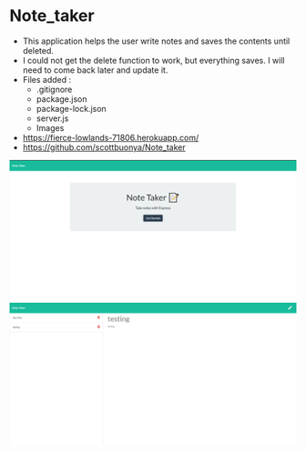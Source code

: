 # Note_taker

* This application helps the user write notes and saves the contents until deleted.
* I could not get the delete function to work, but everything saves. I will need to come back later and update it.
* Files added :
    * .gitignore
    * package.json
    * package-lock.json
    * server.js
    * Images
* https://fierce-lowlands-71806.herokuapp.com/
* https://github.com/scottbuonya/Note_taker
<img src="Images\note_taker1.png">
<img src="Images\note_taker2.png">

